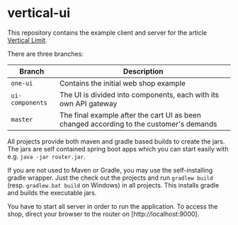 # vertical-ui
This repository contains the example client and server for the article [Vertical Limit](https://dzone.com/articles/vertical-limit).

There are three branches:

Branch   | Description
---------| ----------------------------------------------------------------------------------------
`one-ui` | Contains the initial web shop example
`ui-components`   | The UI is divided into components, each with its own API gateway
`master` | The final example after the cart UI as been changed according to the customer's demands

All projects provide both maven and gradle based builds to create the jars. The jars are self contained spring boot apps which you can start easily with e.g. `java -jar router.jar`.

If you are not used to Maven or Gradle, you may use the self-installing gradle wrapper. Just the check out the projects and run `gradlew build` (resp. `gradlew.bat build` on Windows) in all projects. This installs gradle and builds the executable jars. 

You have to start all server in order to run the application. To access the shop, direct your browser to the router on [http://localhost:9000].
